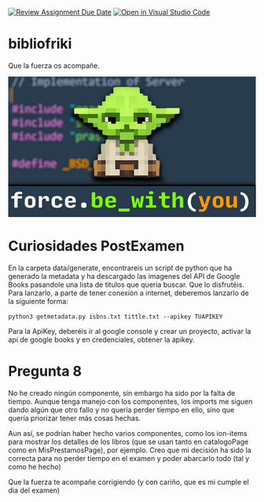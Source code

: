 [![Review Assignment Due Date](https://classroom.github.com/assets/deadline-readme-button-24ddc0f5d75046c5622901739e7c5dd533143b0c8e959d652212380cedb1ea36.svg)](https://classroom.github.com/a/8zmCNbVE)
[![Open in Visual Studio Code](https://classroom.github.com/assets/open-in-vscode-718a45dd9cf7e7f842a935f5ebbe5719a5e09af4491e668f4dbf3b35d5cca122.svg)](https://classroom.github.com/online_ide?assignment_repo_id=12789603&assignment_repo_type=AssignmentRepo)
# bibliofriki
Que la fuerza os acompañe.

![Que la fuerza te acompañe](./data/yoda.png)

# Curiosidades PostExamen
  En la carpeta data/generate, encontrareis un script de python que ha generado la metadata y ha descargado las imagenes del API de Google Books pasandole una lista de titulos que queria buscar. Que lo disfrutéis.
  Para lanzarlo, a parte de tener conexión a internet, deberemos lanzarlo de la siguiente forma:

````
python3 getmetadata.py isbns.txt tittle.txt --apikey TUAPIKEY
````
  Para la ApiKey, deberéis ir al google console y crear un proyecto, activar la api de google books y en credenciales, obtener la apikey.

# Pregunta 8
No he creado ningún componente, sin embargo ha sido por la falta de tiempo. Aunque tenga manejo con los componentes, los imports me siguen dando algún que otro fallo y no quería perder tiempo en ello, sino que quería priorizar tener más cosas hechas.

Aun así, se podrían haber hecho varios componentes, como los ion-items para mostrar los detalles de los libros (que se usan tanto en catalogoPage como en MisPrestamosPage), por ejemplo.
Creo que mi decisión ha sido la correcta para no perder tiempo en el examen y poder abarcarlo todo (tal y como he hecho)

Que la fuerza te acompañe corrigiendo (y con cariño, que es mi cumple el dia del examen)
